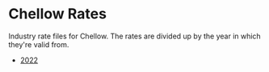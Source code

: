 # Chellow Rates

Industry rate files for Chellow. The rates are divided up by the year in which they're
valid from.

- [2022](2022/README.md)
